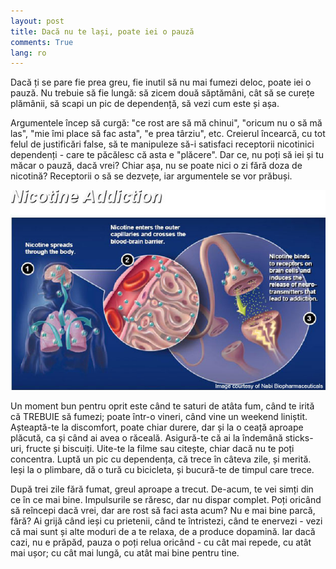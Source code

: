 ```yaml
---
layout: post
title: Dacă nu te lași, poate iei o pauză
comments: True
lang: ro
---
```


Dacă ți se pare fie prea greu, fie inutil să nu mai fumezi deloc, poate iei o pauză. Nu trebuie să fie lungă: să zicem două săptămâni, cât să se curețe plămânii, să scapi un pic de dependență, să vezi cum este și așa.

Argumentele încep să curgă: "ce rost are să mă chinui", "oricum nu o să mă las", "mie îmi place să fac asta", "e prea târziu", etc. Creierul încearcă, cu tot felul de justificări false, să te manipuleze să-i satisfaci receptorii nicotinici dependenți - care te păcălesc că asta e "plăcere". Dar ce, nu poți să iei și tu măcar o pauză, dacă vrei? Chiar așa, nu se poate nici o zi fără doza de nicotină? Receptorii o să se dezvețe, iar argumentele se vor prăbuși.

<!--more-->

![Dependența de nicotină](/assets/nicotine-addiction.jpg "Dependența de nicotină")

Un moment bun pentru oprit este când te saturi de atâta fum, când te irită că TREBUIE să fumezi; poate într-o vineri, când vine un weekend liniștit. Așteaptă-te la discomfort, poate chiar durere, dar și la o ceață aproape plăcută, ca și când ai avea o răceală. Asigură-te că ai la îndemână sticks-uri, fructe și biscuiți. Uite-te la filme sau citește, chiar dacă nu te poți concentra. Luptă un pic cu dependența, că trece în câteva zile, și merită. Ieși la o plimbare, dă o tură cu bicicleta, și bucură-te de timpul care trece.

După trei zile fără fumat, greul aproape a trecut. De-acum, te vei simți din ce în ce mai bine. Impulsurile se răresc, dar nu dispar complet. Poți oricând să reîncepi dacă vrei, dar are rost să faci asta acum? Nu e mai bine parcă, fără? Ai grijă când ieși cu prietenii, când te întristezi, când te enervezi - vezi că mai sunt și alte moduri de a te relaxa, de a produce dopamină. Iar dacă cazi, nu e prăpăd, pauza o poți relua oricând - cu cât mai repede, cu atât mai ușor; cu cât mai lungă, cu atât mai bine pentru tine.
